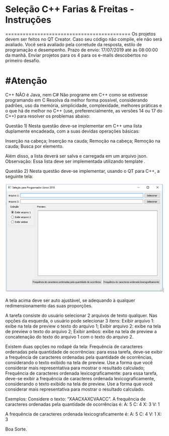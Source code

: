 # Seleção C++ Farias & Freitas - Instruções
===========================================
Os projetos devem ser feitos no QT Creator. Caso seu código não compile, ele não será avaliado. Você será avaliado pela corretude da resposta, estilo de programação e desempenho. Prazo de envio: 17/07/2019 até às 08:00:00 da manhã. Enviar projetos para os 4 para os e-mails descobertos no primeiro desafio.
 
#Atenção
===========================================
C++ NÃO é Java, nem C#
Não programe em C++ como se estivesse programando em C
Resolva da melhor forma possível, considerando padrões, uso da memória, simplicidade, complexidade, melhores práticas e o que há de melhor no C++ (use, preferencialmente, as versões 14 ou 17 do C++)  para resolver os problemas abaixo:


Questão 1)
Nesta questão deve-se implementar em C++ uma lista duplamente encadeada, com a suas devidas operações básicas:

Inserção na cabeça;
Inserção na cauda;
Remoção na cabeça;
Remoção na cauda;
Busca por elemento.

Além disso, a lista deverá ser salva e carregada em um arquivo json.
Observação: Essa lista deve ser implementada utilizando template .


Questão 2)
Nesta questão deve-se implementar, usando o QT para C++, a seguinte tela:

![alt text](https://github.com/andre79/SelecaoFariasFreitasProgramadorJunior2019/blob/master/exemplo_gui.png)

A tela acima deve ser auto ajustável, se adequando à qualquer redimensionamento das suas proporções.

A tarefa consiste do usuário selecionar 2 arquivos de texto qualquer. Nas opções da esquerda, o usuário pode selecionar 3 itens:
Exibir arquivo 1: exibe na tela de preview o texto do arquivo 1;
Exibir arquivo 2: exibe na tela de preview o texto do arquivo 2;
Exibir ambos: exibe na tela de preview a concatenação do texto do arquivo 1 com o texto do arquivo 2.

Existem duas opções no rodapé da tela:
Frequência de caracteres ordenadas pela quantidade de ocorrências: para essa tarefa, deve-se exibir a frequência de caracteres ordenadas pela quantidade de ocorrências, considerando o texto exibido na tela de preview. Use a forma que você considerar mais representativa para mostrar o resultado calculado;
Frequência de caracteres ordenada lexicograficamente: para essa tarefa, deve-se exibir a frequência de caracteres ordenada lexicograficamente, considerando o texto exibido na tela de preview. Use a forma que você considerar mais representativa para mostrar o resultado calculado.

Exemplos:
Considere o texto: “XAACXAXCVAACC”.
A frequência de caracteres ordenadas pela quantidade de ocorrências é:
A: 5
C: 4
X: 3
V: 1

A frequência de caracteres ordenada lexicograficamente é:
A: 5
C: 4
V: 1
X: 3

Boa Sorte.
